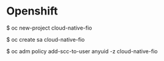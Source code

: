 # Openshift

$ oc new-project cloud-native-fio

$ oc create sa cloud-native-fio

$ oc adm policy add-scc-to-user anyuid -z cloud-native-fio

